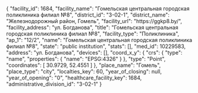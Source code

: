 {
    "facility_id": 1684,
    "facility_name": "Гомельская центральная городская поликлиника филиал №8",
    "district_id": "3-02-1",
    "district_name": "Железнодорожный район, Гомель",
    "facility_url": "https:\/\/ggkp8.by\/",
    "facility_address": "ул. Богданова",
    "title": "Гомельская центральная городская поликлиника филиал №8",
    "facility_type": "Поликлиника",
    "ap_1": "12\/2",
    "name": "Гомельская центральная городская поликлиника филиал №8",
    "state": "public institution",
    "stats": [],
    "med_id": 10229583,
    "address": "ул. Богданова",
    "devices": [],
    "coord_x_y": {
        "crs": {
            "type": "name",
            "properties": {
                "name": "EPSG:4326"
            }
        },
        "type": "Point",
        "coordinates": [
            30.9729,
            52.4551
        ]
    },
    "place_name": "Гомель",
    "place_type": "city",
    "localties_key": 60,
    "year_of_closing": null,
    "year_of_opening": "0",
    "healthcare_facility_key": 1684,
    "administrative_division_id": "3-02-1"
}